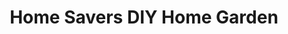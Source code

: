 ---
title: "Home Savers DIY Home Garden"
url: /kilkenny/home-savers-diy-home-garden/
shop: Großhandel
---